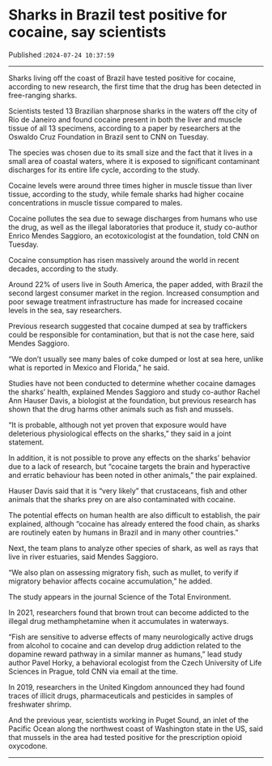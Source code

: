 # Sharks in Brazil test positive for cocaine, say scientists

Published :`2024-07-24 10:37:59`

---

Sharks living off the coast of Brazil have tested positive for cocaine, according to new research, the first time that the drug has been detected in free-ranging sharks.

Scientists tested 13 Brazilian sharpnose sharks in the waters off the city of Rio de Janeiro and found cocaine present in both the liver and muscle tissue of all 13 specimens, according to a paper by researchers at the Oswaldo Cruz Foundation in Brazil sent to CNN on Tuesday.

The species was chosen due to its small size and the fact that it lives in a small area of coastal waters, where it is exposed to significant contaminant discharges for its entire life cycle, according to the study.

Cocaine levels were around three times higher in muscle tissue than liver tissue, according to the study, while female sharks had higher cocaine concentrations in muscle tissue compared to males.

Cocaine pollutes the sea due to sewage discharges from humans who use the drug, as well as the illegal laboratories that produce it, study co-author Enrico Mendes Saggioro, an ecotoxicologist at the foundation, told CNN on Tuesday.

Cocaine consumption has risen massively around the world in recent decades, according to the study.

Around 22% of users live in South America, the paper added, with Brazil the second largest consumer market in the region. Increased consumption and poor sewage treatment infrastructure has made for increased cocaine levels in the sea, say researchers.

Previous research suggested that cocaine dumped at sea by traffickers could be responsible for contamination, but that is not the case here, said Mendes Saggioro.

“We don’t usually see many bales of coke dumped or lost at sea here, unlike what is reported in Mexico and Florida,” he said.

Studies have not been conducted to determine whether cocaine damages the sharks’ health, explained Mendes Saggioro and study co-author Rachel Ann Hauser Davis, a biologist at the foundation, but previous research has shown that the drug harms other animals such as fish and mussels.

“It is probable, although not yet proven that exposure would have deleterious physiological effects on the sharks,” they said in a joint statement.

In addition, it is not possible to prove any effects on the sharks’ behavior due to a lack of research, but “cocaine targets the brain and hyperactive and erratic behaviour has been noted in other animals,” the pair explained.

Hauser Davis said that it is “very likely” that crustaceans, fish and other animals that the sharks prey on are also contaminated with cocaine.

The potential effects on human health are also difficult to establish, the pair explained, although “cocaine has already entered the food chain, as sharks are routinely eaten by humans in Brazil and in many other countries.”

Next, the team plans to analyze other species of shark, as well as rays that live in river estuaries, said Mendes Saggioro.

“We also plan on assessing migratory fish, such as mullet, to verify if migratory behavior affects cocaine accumulation,” he added.

The study appears in the journal Science of the Total Environment.

In 2021, researchers found that brown trout can become addicted to the illegal drug methamphetamine when it accumulates in waterways.

“Fish are sensitive to adverse effects of many neurologically active drugs from alcohol to cocaine and can develop drug addiction related to the dopamine reward pathway in a similar manner as humans,” lead study author Pavel Horky, a behavioral ecologist from the Czech University of Life Sciences in Prague, told CNN via email at the time.

In 2019, researchers in the United Kingdom announced they had found traces of illicit drugs, pharmaceuticals and pesticides in samples of freshwater shrimp.

And the previous year, scientists working in Puget Sound, an inlet of the Pacific Ocean along the northwest coast of Washington state in the US, said that mussels in the area had tested positive for the prescription opioid oxycodone.

---

